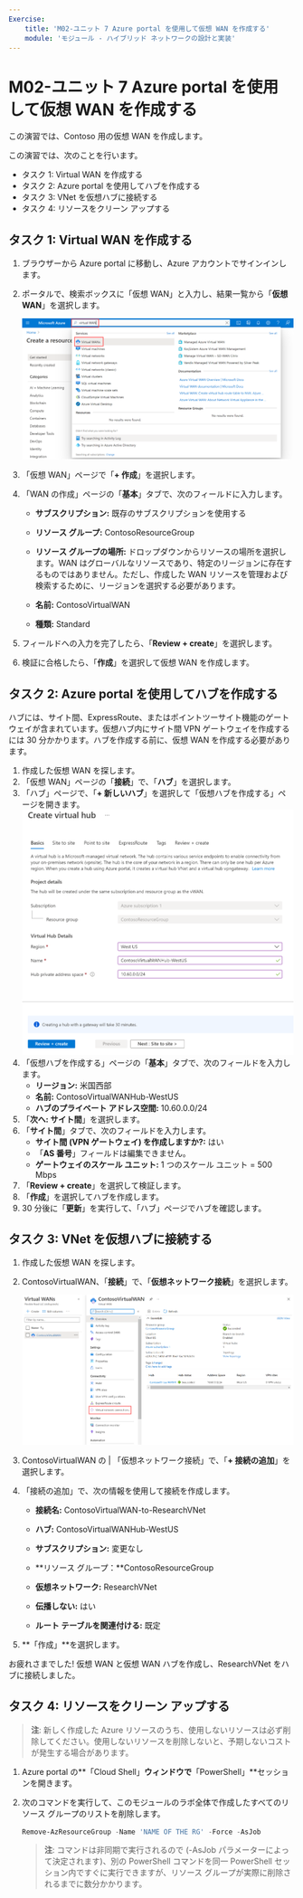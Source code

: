 ```yaml
---
Exercise:
    title: 'M02-ユニット 7 Azure portal を使用して仮想 WAN を作成する'
    module: 'モジュール - ハイブリッド ネットワークの設計と実装'
---
```


# M02-ユニット 7 Azure portal を使用して仮想 WAN を作成する


この演習では、Contoso 用の仮想 WAN を作成します。

この演習では、次のことを行います。

+ タスク 1: Virtual WAN を作成する
+ タスク 2: Azure portal を使用してハブを作成する
+ タスク 3: VNet を仮想ハブに接続する
+ タスク 4: リソースをクリーン アップする



## タスク 1: Virtual WAN を作成する

1. ブラウザーから Azure portal に移動し、Azure アカウントでサインインします。

2. ポータルで、検索ボックスに「仮想 WAN」と入力し、結果一覧から「**仮想 WAN**」を選択します。

   ![Azure portal で仮想ネットワークを検索します。](../media/search-for-virtual-wan.png)

 

3. 「仮想 WAN」ページで「**+ 作成**」を選択します。 

4. 「WAN の作成」ページの「**基本**」タブで、次のフィールドに入力します。

   - **サブスクリプション:** 既存のサブスクリプションを使用する

   - **リソース グループ:** ContosoResourceGroup

   - **リソース グループの場所:** ドロップダウンからリソースの場所を選択します。WAN はグローバルなリソースであり、特定のリージョンに存在するものではありません。ただし、作成した WAN リソースを管理および検索するために、リージョンを選択する必要があります。

   - **名前:** ContosoVirtualWAN

   - **種類:** Standard 

5. フィールドへの入力を完了したら、「**Review + create**」を選択します。

6. 検証に合格したら、「**作成**」を選択して仮想 WAN を作成します。

## タスク 2: Azure portal を使用してハブを作成する

ハブには、サイト間、ExpressRoute、またはポイントツーサイト機能のゲートウェイが含まれています。仮想ハブ内にサイト間 VPN ゲートウェイを作成するには 30 分かかります。ハブを作成する前に、仮想 WAN を作成する必要があります。

1. 作成した仮想 WAN を探します。 
2. 「仮想 WAN」ページの「**接続**」で、「**ハブ**」を選択します。
3. 「ハブ」ページで、「**+ 新しいハブ**」を選択して「仮想ハブを作成する」ページを開きます。
   ![仮想ハブを作成する - 基本タブ。](../media/create-vwan-hub.png)
4. 「仮想ハブを作成する」ページの「**基本**」タブで、次のフィールドを入力します。
   - **リージョン:** 米国西部
   - **名前:** ContosoVirtualWANHub-WestUS
   - **ハブのプライベート アドレス空間:** 10.60.0.0/24
5. 「**次へ: サイト間**」を選択します。
6. 「**サイト間**」タブで、次のフィールドを入力します。
   - **サイト間 (VPN ゲートウェイ) を作成しますか?:** はい
   - 「**AS 番号**」フィールドは編集できません。
   - **ゲートウェイのスケール ユニット:** 1 つのスケール ユニット = 500 Mbps
7. 「**Review + create**」を選択して検証します。
8. 「**作成**」を選択してハブを作成します。 
9. 30 分後に「**更新**」を実行して、「ハブ」ページでハブを確認します。 

## タスク 3: VNet を仮想ハブに接続する

1. 作成した仮想 WAN を探します。 

2. ContosoVirtualWAN、「**接続**」で、「**仮想ネットワーク接続**」を選択します。

   ![仮想ネットワーク接続が強調表示された仮想 WAN 構成ページ。](../media/connect-vnet-to-virtual-hub.png)

3. ContosoVirtualWAN の | 「仮想ネットワーク接続」で、「**+ 接続の追加**」を選択します。

4. 「接続の追加」で、次の情報を使用して接続を作成します。

   - **接続名:** ContosoVirtualWAN-to-ResearchVNet

   - **ハブ:** ContosoVirtualWANHub-WestUS

   - **サブスクリプション:** 変更なし

   - **リソース グループ：**ContosoResourceGroup

   - **仮想ネットワーク:** ResearchVNet

   - **伝播しない:** はい

   - **ルート テーブルを関連付ける:** 既定

5. **「作成」**を選択します。

 

お疲れさまでした! 仮想 WAN と仮想 WAN ハブを作成し、ResearchVNet をハブに接続しました。

## タスク 4: リソースをクリーン アップする

   > **注**: 新しく作成した Azure リソースのうち、使用しないリソースは必ず削除してください。使用しないリソースを削除しないと、予期しないコストが発生する場合があります。

1. Azure portal の**「Cloud Shell」**ウィンドウで**「PowerShell」**セッションを開きます。

1. 次のコマンドを実行して、このモジュールのラボ全体で作成したすべてのリソース グループのリストを削除します。

   ```powershell
   Remove-AzResourceGroup -Name 'NAME OF THE RG' -Force -AsJob
   ```

    > **注**: コマンドは非同期で実行されるので (-AsJob パラメーターによって決定されます)、別の PowerShell コマンドを同一 PowerShell セッション内ですぐに実行できますが、リソース グループが実際に削除されるまでに数分かかります。
